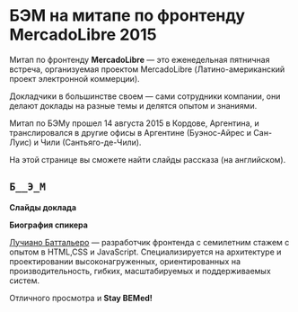 # БЭМ на митапе по фронтенду MercadoLibre 2015

Митап по фронтенду **MercadoLibre** — это еженедельная пятничная встреча, организуемая проектом MercadoLibre (Латино-американский 
проект электронной коммерции). 

Докладчики в большинстве своем — сами сотрудники компании, они делают доклады на разные темы и делятся опытом и знаниями.

Митап по БЭМу прошел 14 августа 2015 в Кордове, Аргентина, и транслировался в другие офисы в Аргентине (Буэнос-Айрес и Сан-Луис) 
и Чили (Сантьяго-де-Чили).

На этой странице вы сможете найти слайды рассказа (на английском). 

## `Б__Э_М`

**Слайды доклада**

<script async class="speakerdeck-embed" data-id="dd5c85036d9d49a083625ec29594c185" data-ratio="1.77777777777778" src="//speakerdeck.com/assets/embed.js"></script>

**Биография спикера**

[Лучиано Баттальеро](http://lucianobattagliero.com/) — разработчик фронтенда с семилетним стажем с опытом в HTML,CSS 
и JavaScript. Специализируется на архитектуре и проектировании высоконагруженных, ориентированных на производительность, гибких, 
масштабируемых и поддерживаемых систем. 

Отличного просмотра и **Stay BEMed!**
